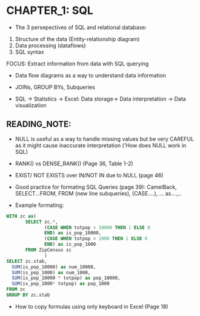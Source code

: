# CHAPTER_1: SQL

- The 3 persepectives of SQL and relational database: 
1. Structure of the data (Entity-relationship diagram)
2. Data processing (dataflows)
3. SQL syntax

FOCUS: Extract information from data with SQL querying

- Data flow diagrams as a way to understand data information

- JOINs, GROUP BYs, Subqueries

- SQL -> Statistics -> Excel: Data storage-> Data interpretation -> Data visualization


## READING_NOTE:

- NULL is useful as a way to handle missing values but be very CAREFUL as it might cause inaccurate interpretation ('How does NULL work in SQL)

- RANK() vs DENSE_RANK() (Page 36, Table 1-2)

- EXIST/ NOT EXISTS over IN/NOT IN due to NULL (page 46)

- Good practice for formating SQL Queries (page 39): CamelBack, SELECT...FROM, FROM (new line subqueries), (CASE....), ... as....,..

- Example formating:

```SQL
WITH zc as(
       SELECT zc.*,
              (CASE WHEN totpop > 10000 THEN 1 ELSE 0
              END) as is_pop_10000,
              (CASE WHEN totpop > 1000 THEN 1 ELSE 0
              END) as is_pop_1000
       FROM ZipCensus zc
              )
SELECT zc.stab,
  SUM(is_pop_10000) as num_10000,
  SUM(is_pop_1000) as num_1000,
  SUM(is_pop_10000 * totpop) as pop_10000,
  SUM(is_pop_1000* totpop) as pop_1000
FROM zc
GROUP BY zc.stab
```

- How to copy formulas using only keyboard in Excel (Page 18)


